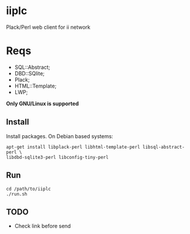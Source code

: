 iiplc
=====

Plack/Perl web client for ii network

# Reqs

* SQL::Abstract;
* DBD::SQlite;
* Plack;
* HTML::Template;
* LWP; 

**Only GNU/Linux is supported**

## Install

Install packages.
On Debian based systems:
	
	apt-get install libplack-perl libhtml-template-perl libsql-abstract-perl \
	libdbd-sqlite3-perl libconfig-tiny-perl

## Run

	cd /path/to/iiplc
	./run.sh

## TODO

* Check link before send
